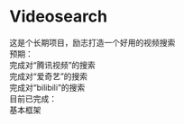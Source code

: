 ﻿# Videosearch
这是个长期项目，励志打造一个好用的视频搜索  
预期：  
完成对“腾讯视频”的搜索  
完成对“爱奇艺”的搜索  
完成对“bilibili”的搜索  
目前已完成：  
基本框架    
